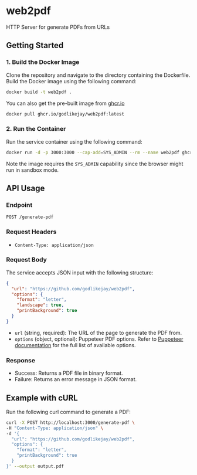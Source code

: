 # web2pdf

HTTP Server for generate PDFs from URLs

## Getting Started

### 1. Build the Docker Image

Clone the repository and navigate to the directory containing the Dockerfile. Build the Docker image using the following command:

```bash
docker build -t web2pdf .
```

You can also get the pre-built image from [ghcr.io](ghcr.io/godlikejay/web2pdf)

```bash
docker pull ghcr.io/godlikejay/web2pdf:latest
```

### 2. Run the Container

Run the service container using the following command:

```bash
docker run -d -p 3000:3000 --cap-add=SYS_ADMIN --rm --name web2pdf ghcr.io/godlikejay/web2pdf:latest
```

Note the image requires the `SYS_ADMIN` capability since the browser might run in sandbox mode.

## API Usage

### Endpoint

`POST /generate-pdf`

### Request Headers

- `Content-Type: application/json`

### Request Body

The service accepts JSON input with the following structure:

```json
{
  "url": "https://github.com/godlikejay/web2pdf",
  "options": {
    "format": "letter",
    "landscape": true,
    "printBackground": true
  }
}
```

- `url` (string, required): The URL of the page to generate the PDF from.
- `options` (object, optional): Puppeteer PDF options. Refer to [Puppeteer documentation](https://pptr.dev/api/puppeteer.pdfoptions) for the full list of available options.

### Response

- Success: Returns a PDF file in binary format.
- Failure: Returns an error message in JSON format.

## Example with cURL

Run the following curl command to generate a PDF:

```bash
curl -X POST http://localhost:3000/generate-pdf \
-H "Content-Type: application/json" \
-d '{
  "url": "https://github.com/godlikejay/web2pdf",
  "options": {
    "format": "letter",
    "printBackground": true
  }
}' --output output.pdf
```
